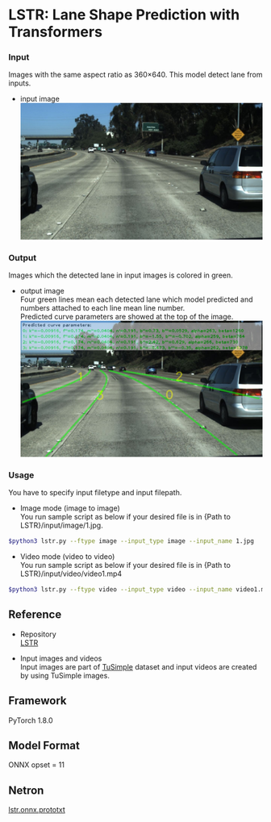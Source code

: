 # LSTR: Lane Shape Prediction with Transformers

### Input
Images with the same aspect ratio as 360×640. This model detect lane from inputs.
- input image    
![入力画像](./raw/input.jpg)    

### Output
Images which the detected lane in input images is colored in green.
- output image    
Four green lines mean each detected lane which model predicted and numbers attached to each line mean line number.    
Predicted curve parameters are showed at the top of the image.
![出力画像](./raw/output.jpg)

### Usage
You have to specify input filetype and input filepath.    
- Image mode (image to image)   
You run sample script as below if your desired file is in {Path to LSTR}/input/image/1.jpg.
```bash
$python3 lstr.py --ftype image --input_type image --input_name 1.jpg
```

- Video mode (video to video)   
You run sample script as below if your desired file is in {Path to LSTR}/input/video/video1.mp4
```bash
$python3 lstr.py --ftype video --input_type video --input_name video1.mp4
```



## Reference
- Repository    
[LSTR](https://github.com/liuruijin17/LSTR)

- Input images and videos    
Input images are part of [TuSimple](https://github.com/TuSimple/tusimple-benchmark) dataset and input videos are created by using TuSimple images.

## Framework

PyTorch 1.8.0


## Model Format

ONNX opset = 11

## Netron

[lstr.onnx.prototxt](https://netron.app/?url=https://storage.googleapis.com/ailia-models/lstr/lstr.onnx.prototxt)
